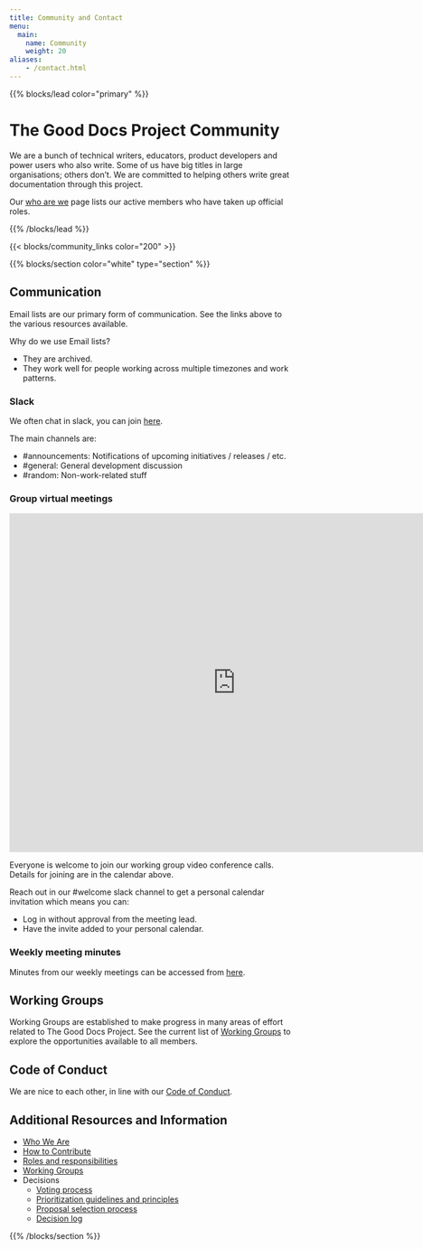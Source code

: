 ```yaml
---
title: Community and Contact
menu:
  main:
    name: Community
    weight: 20
aliases:
    - /contact.html
---
```


{{% blocks/lead color="primary" %}}
# The Good Docs Project Community

We are a bunch of technical writers, educators, product developers and power users who also write.
Some of us have big titles in large organisations; others don’t.
We are committed to helping others write great documentation through this project.

Our [who are we](/who-we-are) page lists our active members who have taken up official roles.

{{% /blocks/lead %}}

{{< blocks/community_links color="200" >}}

{{% blocks/section color="white" type="section" %}}

## Communication

Email lists are our primary form of communication.
See the links above to the various resources available.

Why do we use Email lists? 

* They are archived. 
* They work well for people working across multiple timezones and work patterns.

### Slack

We often chat in slack, you can join [here](https://join.slack.com/t/thegooddocs/shared_invite/enQtODkyNjI5MDc0NjE0LTUyNGFiZmU1MjIzNDMwN2E3NmQwODQwZmRkYWI5MDhlMzdjYzg4Nzg4YjM3ODA0NGE4MTgyYzdkMGViMTI2MDM).

The main channels are:

* #announcements: Notifications of upcoming initiatives / releases / etc.
* #general: General development discussion
* #random: Non-work-related stuff

### Group virtual meetings

<iframe src="https://calendar.google.com/calendar/embed?src=gooddocsproject%40gmail.com&ctz=Australia%2FSydney" style="border: 0" width="800" height="600" frameborder="0" scrolling="no"></iframe>

Everyone is welcome to join our working group video conference calls. Details for joining are in the calendar above.

Reach out in our #welcome slack channel to get a personal calendar invitation which means you can:
* Log in without approval from the meeting lead.
* Have the invite added to your personal calendar.

### Weekly meeting minutes

Minutes from our weekly meetings can be accessed from [here](https://github.com/thegooddocsproject/governance/wiki/Weekly-Meetings). 

## Working Groups 

Working Groups are established to make progress in many areas of effort related to The Good Docs Project.
See the current list of [Working Groups](/working-group) to explore the opportunities available to all members.

## Code of Conduct

We are nice to each other, in line with our [Code of Conduct](/code-of-conduct/).

## Additional Resources and Information

* [Who We Are](/who-we-are)
* [How to Contribute](/contribute)
* [Roles and responsibilities](/roles)
* [Working Groups](/working-group)
* Decisions
  * [Voting process](/decisions)
  * [Prioritization guidelines and principles](/prioritization)
  * [Proposal selection process](/proposal-selection)
  * [Decision log](/decisions/#project-decision-log-archives)

{{% /blocks/section %}}
